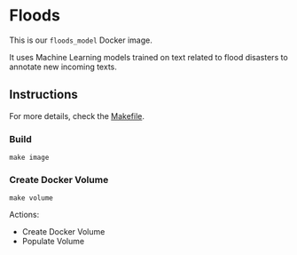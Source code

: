 # Floods

This is our `floods_model` Docker image.

It uses Machine Learning models trained on text related to flood disasters to annotate new incoming texts.

## Instructions

For more details, check the [Makefile](Makefile).

### Build

```shell
make image
```

### Create Docker Volume

```shell
make volume
```

Actions:
* Create Docker Volume
* Populate Volume
